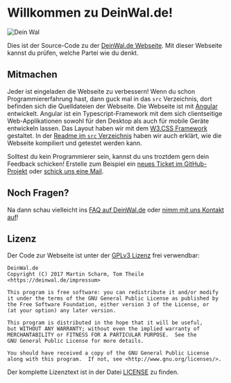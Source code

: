 # Willkommen zu DeinWal.de!

![Dein Wal](https://deinwal.de/assets/wal.png)

Dies ist der Source-Code zu der [DeinWal.de Webseite](https://deinwal.de).
Mit dieser Webseite kannst du prüfen, welche Partei wie du denkt.




## Mitmachen

Jeder ist eingeladen die Webseite zu verbessern!
Wenn du schon Programmiererfahrung hast, dann guck mal in das `src` Verzeichnis, dort befinden sich die Quelldateien der Webseite.
Die Webseite ist mit [Angular](https://angular.io/) entwickelt.
Angular ist ein Typescript-Framework mit dem sich clientseitige Web-Applikationen sowohl für den Desktop als auch für mobile Geräte entwickeln lassen.
Das Layout haben wir mit dem [W3.CSS Framework](https://www.w3schools.com/w3css/default.asp) gestaltet.
In der [Readme im `src` Verzeichnis](https://github.com/wahlbilanz/DeinWal.de/tree/master/src#readme) haben wir auch erklärt, wie die Webseite kompiliert und getestet werden kann.

Solltest du kein Programmierer sein, kannst du uns troztdem gern dein Feedback schicken!
Erstelle zum Beispiel ein [neues Ticket im GitHub-Projekt](https://github.com/wahlbilanz/DeinWal.de/issues/new) oder [schick uns eine Mail](https://deinwal.de/impressum).


## Noch Fragen?

Na dann schau vielleicht ins [FAQ auf DeinWal.de](https://deinwal.de/faq) oder [nimm mit uns Kontakt auf](https://deinwal.de/impressum)!

## Lizenz

Der Code zur Webseite ist unter der [GPLv3 Lizenz](http://www.gnu.org/licenses/) frei verwendbar:

	DeinWal.de
	Copyright (C) 2017 Martin Scharm, Tom Theile <https://deinwal.de/impressum>
	
	This program is free software: you can redistribute it and/or modify
	it under the terms of the GNU General Public License as published by
	the Free Software Foundation, either version 3 of the License, or
	(at your option) any later version.
	
	This program is distributed in the hope that it will be useful,
	but WITHOUT ANY WARRANTY; without even the implied warranty of
	MERCHANTABILITY or FITNESS FOR A PARTICULAR PURPOSE.  See the
	GNU General Public License for more details.
	
	You should have received a copy of the GNU General Public License
	along with this program.  If not, see <http://www.gnu.org/licenses/>.

Der komplette Lizenztext ist in der Datei [LICENSE](https://github.com/binfalse/DeinWal.de/blob/master/LICENSE) zu finden.

